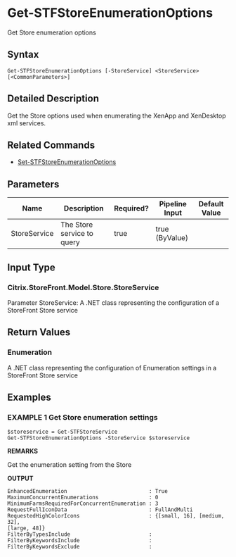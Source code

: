 ﻿# Get-STFStoreEnumerationOptions

Get Store enumeration options

## Syntax

```
Get-STFStoreEnumerationOptions [-StoreService] <StoreService> [<CommonParameters>]
```

## Detailed Description

Get the Store options used when enumerating the XenApp and XenDesktop xml services.

## Related Commands

* [Set-STFStoreEnumerationOptions](Set-STFStoreEnumerationOptions.md)

## Parameters

| Name   | Description | Required? | Pipeline Input | Default Value |
| --- | --- | --- | --- | --- |
|StoreService|The Store service to query|true|true (ByValue)| |

## Input Type

### Citrix.StoreFront.Model.Store.StoreService

Parameter StoreService: A .NET class representing the configuration of a StoreFront Store service

## Return Values

### Enumeration

A .NET class representing the configuration of Enumeration settings in a StoreFront Store service

## Examples

### EXAMPLE 1 Get Store enumeration settings

```
$storeservice = Get-STFStoreService
Get-STFStoreEnumerationOptions -StoreService $storeservice
```

**REMARKS**

Get the enumeration setting from the Store

**OUTPUT**

```
EnhancedEnumeration                          : True
MaximumConcurrentEnumerations                : 0
MinimumFarmsRequiredForConcurrentEnumeration : 3
RequestFullIconData                          : FullAndMulti
RequestedHighColorIcons                      : {[small, 16], [medium, 32], 
[large, 48]}
FilterByTypesInclude                         :
FilterByKeywordsInclude                      :
FilterByKeywordsExclude                      :
```
